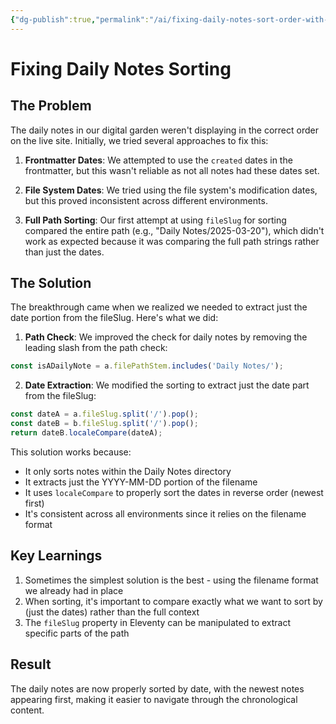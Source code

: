 ```yaml
---
{"dg-publish":true,"permalink":"/ai/fixing-daily-notes-sort-order-with-ai","tags":["note"],"dg-path":"AI/Fixing Daily Notes sort order with AI"}
---
```


# Fixing Daily Notes Sorting

## The Problem
The daily notes in our digital garden weren't displaying in the correct order on the live site. Initially, we tried several approaches to fix this:

1. **Frontmatter Dates**: We attempted to use the `created` dates in the frontmatter, but this wasn't reliable as not all notes had these dates set.

2. **File System Dates**: We tried using the file system's modification dates, but this proved inconsistent across different environments.

3. **Full Path Sorting**: Our first attempt at using `fileSlug` for sorting compared the entire path (e.g., "Daily Notes/2025-03-20"), which didn't work as expected because it was comparing the full path strings rather than just the dates.

## The Solution
The breakthrough came when we realized we needed to extract just the date portion from the fileSlug. Here's what we did:

1. **Path Check**: We improved the check for daily notes by removing the leading slash from the path check:
```javascript
const isADailyNote = a.filePathStem.includes('Daily Notes/');
```

2. **Date Extraction**: We modified the sorting to extract just the date part from the fileSlug:
```javascript
const dateA = a.fileSlug.split('/').pop();
const dateB = b.fileSlug.split('/').pop();
return dateB.localeCompare(dateA);
```

This solution works because:
- It only sorts notes within the Daily Notes directory
- It extracts just the YYYY-MM-DD portion of the filename
- It uses `localeCompare` to properly sort the dates in reverse order (newest first)
- It's consistent across all environments since it relies on the filename format

## Key Learnings
1. Sometimes the simplest solution is the best - using the filename format we already had in place
2. When sorting, it's important to compare exactly what we want to sort by (just the dates) rather than the full context
3. The `fileSlug` property in Eleventy can be manipulated to extract specific parts of the path

## Result
The daily notes are now properly sorted by date, with the newest notes appearing first, making it easier to navigate through the chronological content. 